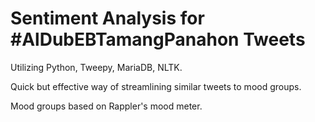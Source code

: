 # Sentiment Analysis for #AlDubEBTamangPanahon Tweets
Utilizing Python, Tweepy, MariaDB, NLTK.

Quick but effective way of streamlining similar tweets to mood groups.

Mood groups based on Rappler's mood meter.